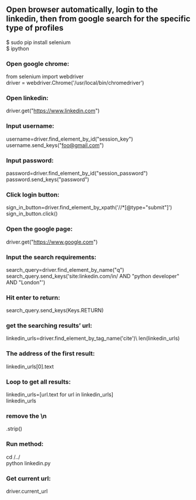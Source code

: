 ## Open browser automatically, login to the linkedin, then from google search for the specific type of profiles
$ sudo pip install selenium\
$ ipython

### Open google chrome:
from selenium import webdriver\
driver = webdriver.Chrome('/usr/local/bin/chromedriver')

### Open linkedin:
driver.get("https://www.linkedin.com")

### Input username:
username=driver.find_element_by_id("session_key")\
username.send_keys("foo@gmail.com")

### Input password:
password=driver.find_element_by_id("session_password")\
password.send_keys("password")

### Click login button:
sign_in_button=driver.find_element_by_xpath('//*[@type="submit"]')\
sign_in_button.click()

### Open the google page:
driver.get("https://www.google.com")

### Input the search requirements:
search_query=driver.find_element_by_name("q")\
search_query.send_keys('site:linkedin.com/in/ AND "python developer" AND "London"')

### Hit enter to return:
search_query.send_keys(Keys.RETURN)

### get the searching results’ url:
linkedin_urls=driver.find_element_by_tag_name('cite')\ 
len(linkedin_urls)

### The address of the first result:
linkedin_urls[0].text

### Loop to get all results:
linkedin_urls=[url.text for url in linkedin_urls]\
linkedin_urls

### remove the \n
.strip()

### Run method:
cd /../ \
python linkedin.py

### Get current url:
driver.current_url 
